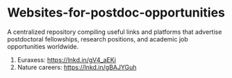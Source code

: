# Websites-for-postdoc-opportunities
A centralized repository compiling useful links and platforms that advertise postdoctoral fellowships, research positions, and academic job opportunities worldwide.
1. Euraxess: https://lnkd.in/gV4_aEKi
2. Nature careers: https://lnkd.in/gBAJYGuh
